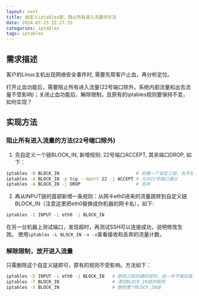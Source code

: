 ```yaml
---
layout: next
title: 自定义iptables链，阻止所有进入流量的方法
date: 2024-07-23 22:27:33
categories: iptables
tags: iptables
---
```


## 需求描述
客户的Linux主机出现网络安全事件时, 需要先帮客户止血，再分析定位。

打开止血功能后，需要阻止所有进入流量(22号端口除外，系统内部流量和出去流量不受影响)；关闭止血功能后，解除限制，且原有的iptables规则要保持不变，如何实现？

## 实现方法
### 阻止所有进入流量的方法(22号端口除外)
1. 先自定义一个链BLOCK_IN, 新增规则: 22号端口ACCEPT, 其余端口DROP, 如下：
```bash
iptables -N BLOCK_IN 							 # 创建一个自定义链，名字是BLOCK_IN
iptables -A BLOCK_IN -p tcp --dport 22 -j ACCEPT # 允许22号端口通过
iptables -A BLOCK_IN -j DROP 					 # 丢弃
```

<!-- more -->

2. 再从INPUT链的首部新增一条规则：从网卡eth0进来的流量跳转到自定义链BLOCK_IN（注意这里把eth0替换成你机器的网卡名），如下:
```bash
iptables -I INPUT -i eth0 -j BLOCK_IN
```
在另一台机器上测试端口，发现超时，再测试SSH可以连接成功，说明修改生效。 使用`iptables -L BLOCK_IN -v -x`查看接收和丢弃的流量计数。
### 解除限制，放开进入流量
只需删除这个自定义链即可，原有的规则不受影响。方法如下：
```bash
iptables -D INPUT -i eth0 -j BLOCK_IN	# 删除之前创建的规则，这一步不做后面删除链的时候会失败
iptables -F BLOCK_IN 					# 清空BLOCK_IN链的规则
iptables -X BLOCK_IN 					# 删除整个BLOCK_IN链
```
